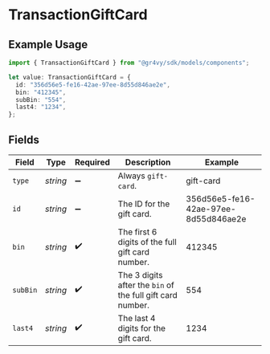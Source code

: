 # TransactionGiftCard

## Example Usage

```typescript
import { TransactionGiftCard } from "@gr4vy/sdk/models/components";

let value: TransactionGiftCard = {
  id: "356d56e5-fe16-42ae-97ee-8d55d846ae2e",
  bin: "412345",
  subBin: "554",
  last4: "1234",
};
```

## Fields

| Field                                                      | Type                                                       | Required                                                   | Description                                                | Example                                                    |
| ---------------------------------------------------------- | ---------------------------------------------------------- | ---------------------------------------------------------- | ---------------------------------------------------------- | ---------------------------------------------------------- |
| `type`                                                     | *string*                                                   | :heavy_minus_sign:                                         | Always `gift-card`.                                        | gift-card                                                  |
| `id`                                                       | *string*                                                   | :heavy_minus_sign:                                         | The ID for the gift card.                                  | 356d56e5-fe16-42ae-97ee-8d55d846ae2e                       |
| `bin`                                                      | *string*                                                   | :heavy_check_mark:                                         | The first 6 digits of the full gift card number.           | 412345                                                     |
| `subBin`                                                   | *string*                                                   | :heavy_check_mark:                                         | The 3 digits after the `bin` of the full gift card number. | 554                                                        |
| `last4`                                                    | *string*                                                   | :heavy_check_mark:                                         | The last 4 digits for the gift card.                       | 1234                                                       |